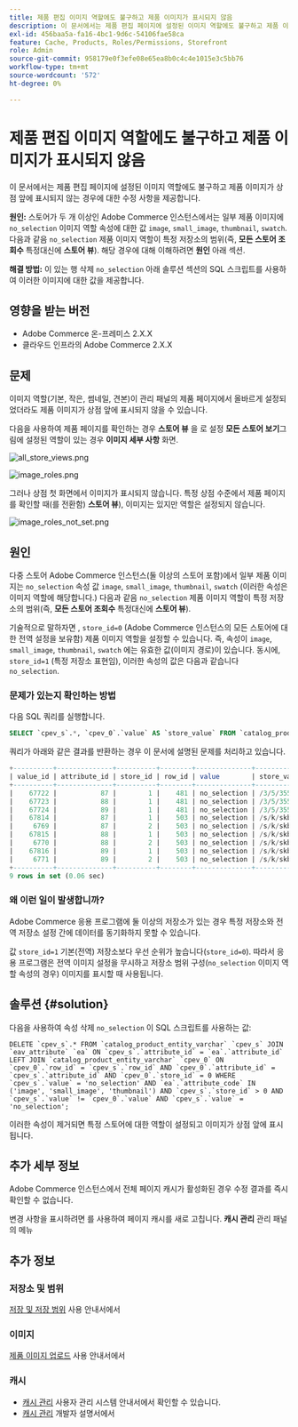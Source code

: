 ```yaml
---
title: 제품 편집 이미지 역할에도 불구하고 제품 이미지가 표시되지 않음
description: 이 문서에서는 제품 편집 페이지에 설정된 이미지 역할에도 불구하고 제품 이미지가 상점 앞에 표시되지 않는 경우에 대한 수정 사항을 제공합니다.
exl-id: 456baa5a-fa16-4bc1-9d6c-54106fae58ca
feature: Cache, Products, Roles/Permissions, Storefront
role: Admin
source-git-commit: 958179e0f3efe08e65ea8b0c4c4e1015e3c5bb76
workflow-type: tm+mt
source-wordcount: '572'
ht-degree: 0%

---
```


# 제품 편집 이미지 역할에도 불구하고 제품 이미지가 표시되지 않음

이 문서에서는 제품 편집 페이지에 설정된 이미지 역할에도 불구하고 제품 이미지가 상점 앞에 표시되지 않는 경우에 대한 수정 사항을 제공합니다.

**원인:** 스토어가 두 개 이상인 Adobe Commerce 인스턴스에서는 일부 제품 이미지에 `no_selection` 이미지 역할 속성에 대한 값 `image`, `small_image`, `thumbnail`, `swatch`. 다음과 같음 `no_selection` 제품 이미지 역할이 특정 저장소의 범위(즉, **모든 스토어 조회수** 특정대신에 **스토어 뷰**). 해당 경우에 대해 이해하려면 **원인** 아래 섹션.

**해결 방법:** 이 있는 행 삭제 `no_selection` 아래 솔루션 섹션의 SQL 스크립트를 사용하여 이러한 이미지에 대한 값을 제공합니다.

## 영향을 받는 버전

* Adobe Commerce 온-프레미스 2.X.X
* 클라우드 인프라의 Adobe Commerce 2.X.X

## 문제

이미지 역할(기본, 작은, 썸네일, 견본)이 관리 패널의 제품 페이지에서 올바르게 설정되었더라도 제품 이미지가 상점 앞에 표시되지 않을 수 있습니다.

다음을 사용하여 제품 페이지를 확인하는 경우 **스토어 뷰** 을 로 설정 **모든 스토어 보기**&#x200B;그림에 설정된 역할이 있는 경우 **이미지 세부 사항** 화면.

![all_store_views.png](assets/all_store_views.png)

![image_roles.png](assets/image_roles.png)

그러나 상점 첫 화면에서 이미지가 표시되지 않습니다. 특정 상점 수준에서 제품 페이지를 확인할 때(를 전환함) **스토어 뷰**), 이미지는 있지만 역할은 설정되지 않습니다.

![image_roles_not_set.png](assets/image_roles_not_set.png)

## 원인

다중 스토어 Adobe Commerce 인스턴스(둘 이상의 스토어 포함)에서 일부 제품 이미지는 `no_selection` 속성 값 `image`, `small_image`, `thumbnail`, `swatch` (이러한 속성은 이미지 역할에 해당합니다.) 다음과 같음 `no_selection` 제품 이미지 역할이 특정 저장소의 범위(즉, **모든 스토어 조회수** 특정대신에 **스토어 뷰**).

기술적으로 말하자면 , `store_id=0` (Adobe Commerce 인스턴스의 모든 스토어에 대한 전역 설정을 보유함) 제품 이미지 역할을 설정할 수 있습니다. 즉, 속성이 `image`, `small_image`, `thumbnail`, `swatch` 에는 유효한 값(이미지 경로)이 있습니다. 동시에, `store_id=1` (특정 저장소 표현임), 이러한 속성의 값은 다음과 같습니다 `no_selection`.

### 문제가 있는지 확인하는 방법

다음 SQL 쿼리를 실행합니다.

```sql
SELECT `cpev_s`.*, `cpev_0`.`value` AS `store_value` FROM `catalog_product_entity_varchar` `cpev_s` JOIN `eav_attribute` `ea` ON `cpev_s`.`attribute_id` = `ea`.`attribute_id` LEFT JOIN `catalog_product_entity_varchar` `cpev_0` ON `cpev_0`.`row_id` = `cpev_s`.`row_id` AND `cpev_0`.`attribute_id` = `cpev_s`.`attribute_id` AND `cpev_0`.`store_id` = 0 WHERE `cpev_s`.`value` = 'no_selection' AND `ea`.`attribute_code` IN ('image', 'small_image', 'thumbnail') AND `cpev_s`.`store_id` > 0 AND `cpev_s`.`value` != `cpev_0`.`value` AND `cpev_s`.`value` = 'no_selection';
```

쿼리가 아래와 같은 결과를 반환하는 경우 이 문서에 설명된 문제를 처리하고 있습니다.

```sql
+----------+--------------+----------+--------+--------------+----------------------------+
| value_id | attribute_id | store_id | row_id | value        | store_value                |
+----------+--------------+----------+--------+--------------+----------------------------+
|    67722 |           87 |        1 |    481 | no_selection | /3/5/355sss1_main.jpg      |
|    67723 |           88 |        1 |    481 | no_selection | /3/5/355sss1_main.jpg      |
|    67724 |           89 |        1 |    481 | no_selection | /3/5/355sss1_main.jpg      |
|    67814 |           87 |        1 |    503 | no_selection | /s/k/skb2031_main.jpg      |
|     6769 |           87 |        2 |    503 | no_selection | /s/k/skb2031_main.jpg      |
|    67815 |           88 |        1 |    503 | no_selection | /s/k/skb2031_main.jpg      |
|     6770 |           88 |        2 |    503 | no_selection | /s/k/skb2031_main.jpg      |
|    67816 |           89 |        1 |    503 | no_selection | /s/k/skb2031_main.jpg      |
|     6771 |           89 |        2 |    503 | no_selection | /s/k/skb2031_main.jpg      |
+----------+--------------+----------+--------+--------------+----------------------------+
9 rows in set (0.06 sec)
```

### 왜 이런 일이 발생합니까?

Adobe Commerce 응용 프로그램에 둘 이상의 저장소가 있는 경우 특정 저장소와 전역 저장소 설정 간에 데이터를 동기화하지 못할 수 있습니다.

값 `store_id=1` 기본(전역) 저장소보다 우선 순위가 높습니다(`store_id=0`). 따라서 응용 프로그램은 전역 이미지 설정을 무시하고 저장소 범위 구성(`no_selection` 이미지 역할 속성의 경우) 이미지를 표시할 때 사용됩니다.

## 솔루션 {#solution}

다음을 사용하여 속성 삭제 `no_selection` 이 SQL 스크립트를 사용하는 값:

```
DELETE `cpev_s`.* FROM `catalog_product_entity_varchar` `cpev_s` JOIN `eav_attribute` `ea` ON `cpev_s`.`attribute_id` = `ea`.`attribute_id` LEFT JOIN `catalog_product_entity_varchar` `cpev_0` ON `cpev_0`.`row_id` = `cpev_s`.`row_id` AND `cpev_0`.`attribute_id` = `cpev_s`.`attribute_id` AND `cpev_0`.`store_id` = 0 WHERE `cpev_s`.`value` = 'no_selection' AND `ea`.`attribute_code` IN ('image', 'small_image', 'thumbnail') AND `cpev_s`.`store_id` > 0 AND `cpev_s`.`value` != `cpev_0`.`value` AND `cpev_s`.`value` = 'no_selection';
```

이러한 속성이 제거되면 특정 스토어에 대한 역할이 설정되고 이미지가 상점 앞에 표시됩니다.

## 추가 세부 정보

Adobe Commerce 인스턴스에서 전체 페이지 캐시가 활성화된 경우 수정 결과를 즉시 확인할 수 없습니다.

변경 사항을 표시하려면 를 사용하여 페이지 캐시를 새로 고칩니다. **캐시 관리** 관리 패널의 메뉴

## 추가 정보

### 저장소 및 범위

[저장 및 저장 범위](/docs/commerce-admin/stores-sales/site-store/stores.html) 사용 안내서에서

### 이미지

[제품 이미지 업로드](/docs/commerce-admin/catalog/products/digital-assets/product-image.html#upload-an-image) 사용 안내서에서

### 캐시

* [캐시 관리](/docs/commerce-admin/systems/tools/cache-management.html) 사용자 관리 시스템 안내서에서 확인할 수 있습니다.
* [캐시 관리](/docs/commerce-operations/configuration-guide/cli/manage-cache.html) 개발자 설명서에서